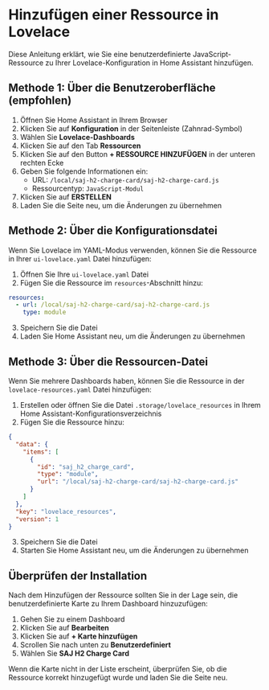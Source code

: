 # Hinzufügen einer Ressource in Lovelace

Diese Anleitung erklärt, wie Sie eine benutzerdefinierte JavaScript-Ressource zu Ihrer Lovelace-Konfiguration in Home Assistant hinzufügen.

## Methode 1: Über die Benutzeroberfläche (empfohlen)

1. Öffnen Sie Home Assistant in Ihrem Browser
2. Klicken Sie auf **Konfiguration** in der Seitenleiste (Zahnrad-Symbol)
3. Wählen Sie **Lovelace-Dashboards**
4. Klicken Sie auf den Tab **Ressourcen**
5. Klicken Sie auf den Button **+ RESSOURCE HINZUFÜGEN** in der unteren rechten Ecke
6. Geben Sie folgende Informationen ein:
   - URL: `/local/saj-h2-charge-card/saj-h2-charge-card.js`
   - Ressourcentyp: `JavaScript-Modul`
7. Klicken Sie auf **ERSTELLEN**
8. Laden Sie die Seite neu, um die Änderungen zu übernehmen

## Methode 2: Über die Konfigurationsdatei

Wenn Sie Lovelace im YAML-Modus verwenden, können Sie die Ressource in Ihrer `ui-lovelace.yaml` Datei hinzufügen:

1. Öffnen Sie Ihre `ui-lovelace.yaml` Datei
2. Fügen Sie die Ressource im `resources`-Abschnitt hinzu:

```yaml
resources:
  - url: /local/saj-h2-charge-card/saj-h2-charge-card.js
    type: module
```

3. Speichern Sie die Datei
4. Laden Sie Home Assistant neu, um die Änderungen zu übernehmen

## Methode 3: Über die Ressourcen-Datei

Wenn Sie mehrere Dashboards haben, können Sie die Ressource in der `lovelace-resources.yaml` Datei hinzufügen:

1. Erstellen oder öffnen Sie die Datei `.storage/lovelace_resources` in Ihrem Home Assistant-Konfigurationsverzeichnis
2. Fügen Sie die Ressource hinzu:

```json
{
  "data": {
    "items": [
      {
        "id": "saj_h2_charge_card",
        "type": "module",
        "url": "/local/saj-h2-charge-card/saj-h2-charge-card.js"
      }
    ]
  },
  "key": "lovelace_resources",
  "version": 1
}
```

3. Speichern Sie die Datei
4. Starten Sie Home Assistant neu, um die Änderungen zu übernehmen

## Überprüfen der Installation

Nach dem Hinzufügen der Ressource sollten Sie in der Lage sein, die benutzerdefinierte Karte zu Ihrem Dashboard hinzuzufügen:

1. Gehen Sie zu einem Dashboard
2. Klicken Sie auf **Bearbeiten**
3. Klicken Sie auf **+ Karte hinzufügen**
4. Scrollen Sie nach unten zu **Benutzerdefiniert**
5. Wählen Sie **SAJ H2 Charge Card**

Wenn die Karte nicht in der Liste erscheint, überprüfen Sie, ob die Ressource korrekt hinzugefügt wurde und laden Sie die Seite neu.
